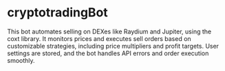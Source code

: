 # cryptotradingBot
This bot automates selling on DEXes like Raydium and Jupiter, using the coxt library. It monitors prices and executes sell orders based on customizable strategies, including price multipliers and profit targets. User settings are stored, and the bot handles API errors and order execution smoothly.
